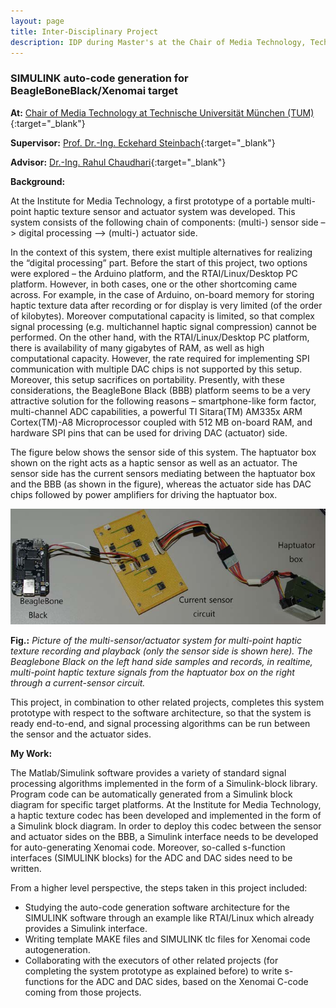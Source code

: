 ```yaml
---
layout: page
title: Inter-Disciplinary Project
description: IDP during Master's at the Chair of Media Technology, Technical University of Munich
---
```


### SIMULINK auto-code generation for BeagleBoneBlack/Xenomai target

**At:** [Chair of Media Technology at Technische Universität München (TUM)](http://www.lmt.ei.tum.de/){:target="_blank"}

**Supervisor:** [Prof. Dr.-Ing. Eckehard Steinbach](https://www.ei.tum.de/en/lmt/team/staff/steinbach-eckehard/){:target="_blank"}

**Advisor:** [Dr.-Ing. Rahul Chaudhari](https://www.ei.tum.de/en/lmt/team/staff/chaudhari-rahul/){:target="_blank"}

**Background:**

At the Institute for Media Technology, a first prototype of a portable multi-point haptic texture sensor and actuator system was developed.
This system consists of the following chain of components:
(multi-) sensor side –> digital processing –> (multi-) actuator side.

In the context of this system, there exist multiple alternatives for realizing the “digital processing” part.
Before the start of this project, two options were explored – the Arduino platform, and the RTAI/Linux/Desktop PC platform.
However, in both cases, one or the other shortcoming came across.
For example, in the case of Arduino, on-board memory for storing haptic texture data after recording or for display is very limited (of the order of kilobytes).
Moreover computational capacity is limited, so that complex signal processing (e.g. multichannel haptic signal compression) cannot be performed.
On the other hand, with the RTAI/Linux/Desktop PC platform, there is availability of many gigabytes of RAM, as well as high computational capacity.
However, the rate required for implementing SPI communication with multiple DAC chips is not supported by this
setup.
Moreover, this setup sacrifices on portability.
Presently, with these considerations, the BeagleBone Black (BBB) platform seems to be a very attractive solution for the following reasons – smartphone-like form factor, multi-channel ADC capabilities, a powerful TI Sitara(TM)
AM335x ARM Cortex(TM)-A8 Microprocessor coupled with 512 MB on-board RAM, and hardware SPI pins that can be used for driving DAC (actuator) side.

The figure below shows the sensor side of this system.
The haptuator box shown on the right acts as a haptic sensor as well as an actuator.
The sensor side has the current sensors mediating between the haptuator box and the BBB (as shown in the figure), whereas the actuator side has DAC chips followed by power amplifiers for driving the haptuator box.

![Beaglebone Black sensor actuator system](/res/images/bbb_sensor_actuator_system.png)

**Fig.:** *Picture of the multi-sensor/actuator system for multi-point haptic texture recording and playback (only the sensor side is shown here).
The Beaglebone Black on the left hand side samples and records, in realtime, multi-point haptic texture signals from the haptuator box on the right through a current-sensor circuit.*

This project, in combination to other related projects, completes this system prototype with respect to the software architecture, so that the system is ready end-to-end, and signal processing algorithms can be run between the sensor and the actuator sides.


**My Work:**

The Matlab/Simulink software provides a variety of standard signal processing algorithms implemented in the form of a Simulink-block library.
Program code can be automatically generated from a Simulink block diagram for specific target platforms.
At the Institute for Media Technology, a haptic texture codec has been developed and implemented in the form of a Simulink block diagram.
In order to deploy this codec between the sensor and actuator sides on the BBB, a Simulink interface needs to be
developed for auto-generating Xenomai code.
Moreover, so-called s-function interfaces (SIMULINK blocks) for the ADC and DAC sides need to be written.

From a higher level perspective, the steps taken in this project included:

* Studying the auto-code generation software architecture for the SIMULINK software through an example like RTAI/Linux which already provides a Simulink interface.
* Writing template MAKE files and SIMULINK tlc files for Xenomai code autogeneration.
* Collaborating with the executors of other related projects (for completing the system prototype as explained before) to write s-functions for the ADC and DAC sides, based on the Xenomai C-code coming from those projects.

